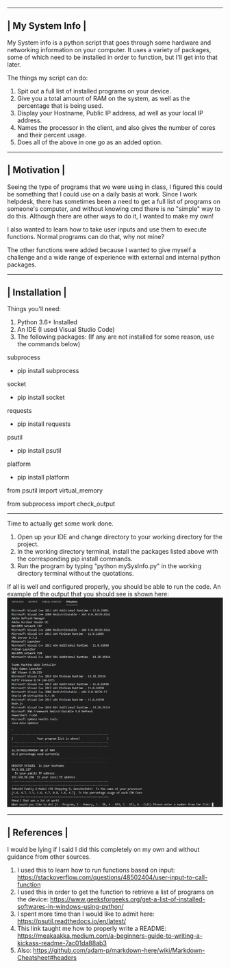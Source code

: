 
--------------------------------
|        My System Info        |        
--------------------------------

My System info is a python script that goes through some hardware and networking information on your computer.
It uses a variety of packages, some of which need to be installed in order to function, but I'll get into that later. 

The things my script can do:
1. Spit out a full list of installed programs on your device.
2. Give you a total amount of RAM on the system, as well as the percentage that is being used. 
3. Display your Hostname, Public IP address, ad well as your local IP address.
4. Names the processor in the client, and also gives the number of cores and their percent usage.
5. Does all of the above in one go as an added option.

--------------------------------
|          Motivation          |        
--------------------------------

Seeing the type of programs that we were using in class, I figured this could be something that I could use on a daily basis at work.
Since I work helpdesk, there has sometimes been a need to get a full list of programs on someone's computer, and without knowing cmd
there is no "simple" way to do this. Although there are other ways to do it, I wanted to make my own!

I also wanted to learn how to take user inputs and use them to execute functions. Normal programs can do that, why not mine?

The other functions were added because I wanted to give myself a challenge and a wide range of experience with external and internal python packages.


--------------------------------
|         Installation         |        
--------------------------------

Things you'll need:
1. Python 3.6+ Installed
2. An IDE (I used Visual Studio Code)
3. The following packages:              (If any are not installed for some reason, use the commands below)

subprocess                              
* pip install subprocess
 
socket                                  
* pip install socket
 
requests                                
* pip install requests
 
psutil                                  
* pip install psutil
 
platform                                
* pip install platform
 
from psutil import virtual_memory

from subprocess import check_output

-------------------------------------------------------------------------------------------------------

Time to actually get some work done.
1. Open up your IDE and change directory to your working directory for the project.
2. In the working directory terminal, install the packages listed above with the corresponding pip install commands.
3. Run the program by typing "python mySysInfo.py" in the working directory terminal without the quotations. 

If all is well and configured properly, you should be able to run the code.
An example of the output that you should see is shown here: ![alt text](https://github.com/Niemiljm/it3038c-scripts/blob/main/Project2/images/OutputAll.png)


--------------------------------
|          References          |        
--------------------------------
I would be lying if I said I did this completely on my own and without guidance from other sources.

1. I used this to learn how to run functions based on input: https://stackoverflow.com/questions/48502404/user-input-to-call-function
2. I used this in order to get the function to retrieve a list of programs on the device: https://www.geeksforgeeks.org/get-a-list-of-installed-softwares-in-windows-using-python/
3. I spent more time than I would like to admit here: https://psutil.readthedocs.io/en/latest/
4. This link taught me how to properly write a README: https://meakaakka.medium.com/a-beginners-guide-to-writing-a-kickass-readme-7ac01da88ab3
5. Also: https://github.com/adam-p/markdown-here/wiki/Markdown-Cheatsheet#headers








